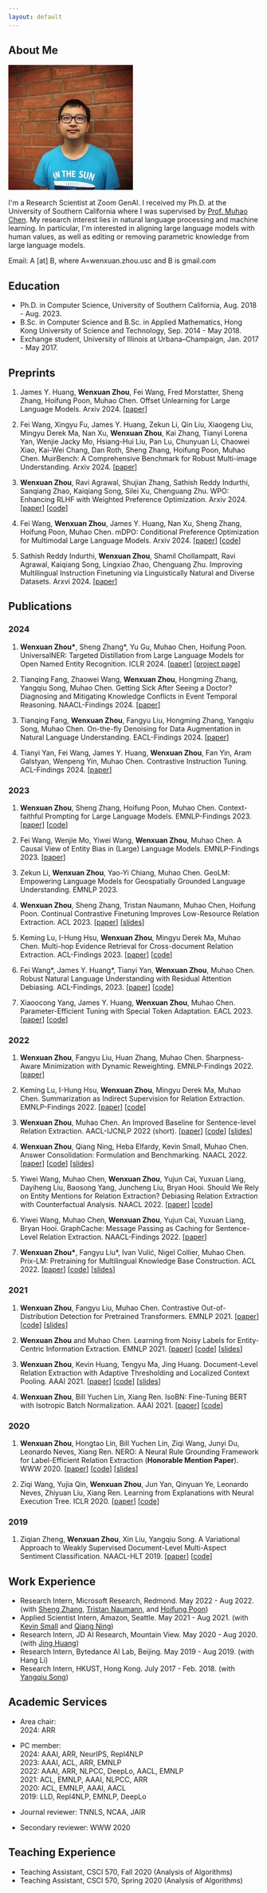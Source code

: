 ```yaml
---
layout: default
---
```


## About Me

<img class="profile-picture" src="photo.jpg">

I'm a Research Scientist at Zoom GenAI. I received my Ph.D. at the University of Southern California where I was supervised by [Prof. Muhao Chen](https://muhaochen.github.io/). My research interest lies in natural language processing and machine learning. In particular, I'm interested in aligning large language models with human values, as well as editing or removing parametric knowledge from large language models.

Email: A [at] B, where A=wenxuan.zhou.usc and B is gmail.com

## Education
* Ph.D. in Computer Science, University of Southern California, Aug. 2018 - Aug. 2023.
* B.Sc. in Computer Science and B.Sc. in Applied Mathematics, Hong Kong University of Science and Technology, Sep. 2014 - May 2018.
* Exchange student, University of Illinois at Urbana–Champaign, Jan. 2017 - May 2017.


## Preprints

1. James Y. Huang, **Wenxuan Zhou**, Fei Wang, Fred Morstatter, Sheng Zhang, Hoifung Poon, Muhao Chen. Offset Unlearning for Large Language Models. Arxiv 2024. \[[paper](https://arxiv.org/abs/2404.11045)\]

1. Fei Wang, Xingyu Fu, James Y. Huang, Zekun Li, Qin Liu, Xiaogeng Liu, Mingyu Derek Ma, Nan Xu, **Wenxuan Zhou**, Kai Zhang, Tianyi Lorena Yan, Wenjie Jacky Mo, Hsiang-Hui Liu, Pan Lu, Chunyuan Li, Chaowei Xiao, Kai-Wei Chang, Dan Roth, Sheng Zhang, Hoifung Poon, Muhao Chen. MuirBench: A Comprehensive Benchmark for Robust Multi-image Understanding. Arxiv 2024. \[[paper](https://arxiv.org/abs/2406.09411)\]

1. **Wenxuan Zhou**, Ravi Agrawal, Shujian Zhang, Sathish Reddy Indurthi, Sanqiang Zhao, Kaiqiang Song, Silei Xu, Chenguang Zhu. WPO: Enhancing RLHF with Weighted Preference Optimization. Arxiv 2024. \[[paper](https://arxiv.org/abs/2406.11827)\] \[[code](https://github.com/wzhouad/WPO)\]

1. Fei Wang, **Wenxuan Zhou**, James Y. Huang, Nan Xu, Sheng Zhang, Hoifung Poon, Muhao Chen. mDPO: Conditional Preference Optimization for Multimodal Large Language Models. Arxiv 2024. \[[paper](https://arxiv.org/abs/2406.11839)\] \[[code](https://github.com/luka-group/mDPO)\]

1. Sathish Reddy Indurthi, **Wenxuan Zhou**, Shamil Chollampatt, Ravi Agrawal, Kaiqiang Song, Lingxiao Zhao, Chenguang Zhu. Improving Multilingual Instruction Finetuning via Linguistically Natural and Diverse Datasets. Arxvi 2024. \[[paper](https://arxiv.org/abs/2407.01853)\]


## Publications

### 2024

1. **Wenxuan Zhou\***, Sheng Zhang\*, Yu Gu, Muhao Chen, Hoifung Poon. UniversalNER: Targeted Distillation from Large Language Models for Open Named Entity Recognition. ICLR 2024. \[[paper](https://arxiv.org/abs/2308.03279)\] \[[project page](https://universal-ner.github.io/)\]

1. Tianqing Fang, Zhaowei Wang, **Wenxuan Zhou**, Hongming Zhang, Yangqiu Song, Muhao Chen. Getting Sick After Seeing a Doctor? Diagnosing and Mitigating Knowledge Conflicts in Event Temporal Reasoning. NAACL-Findings 2024. \[[paper](https://arxiv.org/abs/2305.14970)\]

1. Tianqing Fang, **Wenxuan Zhou**, Fangyu Liu, Hongming Zhang, Yangqiu Song, Muhao Chen. On-the-fly Denoising for Data Augmentation in Natural Language Understanding. EACL-Findings 2024. \[[paper](https://arxiv.org/abs/2212.10558)\]

1. Tianyi Yan, Fei Wang, James Y. Huang, **Wenxuan Zhou**, Fan Yin, Aram Galstyan, Wenpeng Yin, Muhao Chen. Contrastive Instruction Tuning. ACL-Findings 2024. \[[paper](https://arxiv.org/abs/2402.11138)\]

### 2023

1. **Wenxuan Zhou**, Sheng Zhang, Hoifung Poon, Muhao Chen. Context-faithful Prompting for Large Language Models. EMNLP-Findings 2023. \[[paper](https://arxiv.org/abs/2303.11315)\] \[[code](https://github.com/wzhouad/context-faithful-llm)\]

1. Fei Wang, Wenjie Mo, Yiwei Wang, **Wenxuan Zhou**, Muhao Chen. A Causal View of Entity Bias in (Large) Language Models. EMNLP-Findings 2023. \[[paper](https://arxiv.org/abs/2305.14695)\]

1. Zekun Li, **Wenxuan Zhou**, Yao-Yi Chiang, Muhao Chen. GeoLM: Empowering Language Models for Geospatially Grounded Language Understanding. EMNLP 2023.

1. **Wenxuan Zhou**, Sheng Zhang, Tristan Naumann, Muhao Chen, Hoifung Poon. Continual Contrastive Finetuning Improves Low-Resource Relation Extraction. ACL 2023. \[[paper](https://arxiv.org/abs/2212.10823)\] \[[slides](slides/CCF_ACL23.pdf)\]

1. Keming Lu, I-Hung Hsu, **Wenxuan Zhou**, Mingyu Derek Ma, Muhao Chen. Multi-hop Evidence Retrieval for Cross-document Relation Extraction. ACL-Findings 2023. \[[paper](https://arxiv.org/abs/2212.10786)\] \[[code](https://github.com/luka-group/MrCoD)\]

1. Fei Wang*, James Y. Huang*, Tianyi Yan, **Wenxuan Zhou**, Muhao Chen. Robust Natural Language Understanding with Residual Attention Debiasing. ACL-Findings, 2023. \[[paper](https://arxiv.org/abs/2305.17627)\] \[[code](https://github.com/luka-group/READ)\]

1. Xiaoocong Yang, James Y. Huang, **Wenxuan Zhou**, Muhao Chen. Parameter-Efficient Tuning with Special Token Adaptation. EACL 2023. \[[paper](https://arxiv.org/abs/2210.04382)\] \[[code](https://github.com/luka-group/PASTA)\]

### 2022

1. **Wenxuan Zhou**, Fangyu Liu, Huan Zhang, Muhao Chen. Sharpness-Aware Minimization with Dynamic Reweighting. EMNLP-Findings 2022. \[[paper](https://arxiv.org/abs/2112.08772)]

1. Keming Lu, I-Hung Hsu, **Wenxuan Zhou**, Mingyu Derek Ma, Muhao Chen. Summarization as Indirect Supervision for Relation Extraction. EMNLP-Findings 2022. \[[paper](https://arxiv.org/abs/2205.09837)\] \[[code](https://github.com/luka-group/SuRE)\]

1. **Wenxuan Zhou**, Muhao Chen. An Improved Baseline for Sentence-level Relation Extraction. AACL-IJCNLP 2022 (short). \[[paper](https://aclanthology.org/2022.aacl-short.21/)\] \[[code](https://github.com/wzhouad/RE_improved_baseline)\] \[[slides](slides/IRE_AACL22.pdf)\]

1. **Wenxuan Zhou**, Qiang Ning, Heba Elfardy, Kevin Small, Muhao Chen. Answer Consolidation: Formulation and Benchmarking. NAACL 2022. \[[paper](https://arxiv.org/abs/2205.00042)] \[[code](https://github.com/amazon-research/question-answer-consolidation)\] \[[slides](slides/Quasi_NAACL22.pdf)\]

1. Yiwei Wang, Muhao Chen, **Wenxuan Zhou**, Yujun Cai, Yuxuan Liang, Dayiheng Liu, Baosong Yang, Juncheng Liu, Bryan Hooi. Should We Rely on Entity Mentions for Relation Extraction? Debiasing Relation Extraction with Counterfactual Analysis. NAACL 2022. \[[paper](https://arxiv.org/abs/2205.03784)] \[[code](https://github.com/vanoracai/CoRE)\]

1. Yiwei Wang, Muhao Chen, **Wenxuan Zhou**, Yujun Cai, Yuxuan Liang, Bryan Hooi. GraphCache: Message Passing as Caching for Sentence-Level Relation Extraction. NAACL-Findings 2022. \[[paper](https://arxiv.org/abs/2205.03786)]

1. **Wenxuan Zhou\***, Fangyu Liu\*, Ivan Vulić, Nigel Collier, Muhao Chen. Prix-LM: Pretraining for Multilingual Knowledge Base Construction. ACL 2022. \[[paper](https://aclanthology.org/2022.acl-long.371/)] \[[code](https://github.com/luka-group/prix-lm)\] \[[slides](slides/Pirx-LM_ACL22.pdf)\]

### 2021

1. **Wenxuan Zhou**, Fangyu Liu, Muhao Chen. Contrastive Out-of-Distribution Detection for Pretrained Transformers. EMNLP 2021. \[[paper](https://aclanthology.org/2021.emnlp-main.84/)\] \[[code](https://github.com/wzhouad/Contra-OOD)\] \[[slides](slides/OOD_EMNLP21.pdf)\]

1. **Wenxuan Zhou** and Muhao Chen. Learning from Noisy Labels for Entity-Centric Information Extraction. EMNLP 2021. \[[paper](https://aclanthology.org/2021.emnlp-main.437/)\] \[[code](https://github.com/wzhouad/NLL-IE)\] \[[slides](slides/NLL_EMNLP21.pdf)\]

1. **Wenxuan Zhou**, Kevin Huang, Tengyu Ma, Jing Huang. Document-Level Relation Extraction with Adaptive Thresholding and Localized Context Pooling. AAAI 2021. \[[paper](https://arxiv.org/abs/2010.11304)\] \[[code](https://github.com/wzhouad/ATLOP)\] \[[slides](slides/ATLOP_AAAI21.pdf)\]

1. **Wenxuan Zhou**, Bill Yuchen Lin, Xiang Ren. IsoBN: Fine-Tuning BERT with Isotropic Batch Normalization. AAAI 2021. \[[paper](https://arxiv.org/abs/2005.02178)\] \[[code](https://github.com/INK-USC/IsoBN)\]

### 2020

1. **Wenxuan Zhou**, Hongtao Lin, Bill Yuchen Lin, Ziqi Wang, Junyi Du, Leonardo Neves, Xiang Ren. NERO: A Neural Rule Grounding Framework for Label-Efficient Relation Extraction (**Honorable Mention Paper**). WWW 2020. \[[paper](https://arxiv.org/abs/1909.02177)\] \[[code](https://github.com/INK-USC/NERO)\] \[[slides](slides/NERO_WWW20.pdf)\]

1. Ziqi Wang, Yujia Qin, **Wenxuan Zhou**, Jun Yan, Qinyuan Ye, Leonardo Neves, Zhiyuan Liu, Xiang Ren. Learning from Explanations with Neural Execution Tree. ICLR 2020. \[[paper](https://arxiv.org/abs/1911.01352)\] \[[code](https://github.com/INK-USC/NExT)\]

### 2019

1. Ziqian Zheng, **Wenxuan Zhou**, Xin Liu, Yangqiu Song. A Variational Approach to Weakly Supervised Document-Level Multi-Aspect Sentiment Classification. NAACL-HLT 2019. \[[paper](https://aclanthology.org/N19-1036/)\] \[[code](https://github.com/HKUST-KnowComp/VWS-DMSC)\]


## Work Experience
* Research Intern, Microsoft Research, Redmond. May 2022 - Aug 2022. (with [Sheng Zhang](https://sheng-z.github.io/), [Tristan Naumann](https://www.microsoft.com/en-us/research/people/tristan/), and [Hoifung Poon](https://www.microsoft.com/en-us/research/people/hoifung/))
* Applied Scientist Intern, Amazon, Seattle. May 2021 - Aug 2021. (with [Kevin Small](http://www.kevinsmall.org/) and [Qiang Ning](https://www.qiangning.info/))
* Research Intern, JD AI Research, Mountain View. May 2020 - Aug 2020. (with [Jing Huang](https://sites.google.com/view/drjinghuang))
* Research Intern, Bytedance AI Lab, Beijing. May 2019 - Aug 2019. (with Hang Li)
* Research Intern, HKUST, Hong Kong. July 2017 - Feb. 2018. (with [Yangqiu Song](https://www.cse.ust.hk/~yqsong/))


## Academic Services
* Area chair: <br>
2024: ARR<br>
* PC member:<br>
2024: AAAI, ARR, NeurIPS, Repl4NLP<br>
2023: AAAI, ACL, ARR, EMNLP<br>
2022: AAAI, ARR, NLPCC, DeepLo, AACL, EMNLP<br>
2021: ACL, EMNLP, AAAI, NLPCC, ARR<br>
2020: ACL, EMNLP, AAAI, AACL<br>
2019: LLD, Repl4NLP, EMNLP, DeepLo<br>

* Journal reviewer: TNNLS, NCAA, JAIR<br>

* Secondary reviewer: WWW 2020<br>

## Teaching Experience
* Teaching Assistant, CSCI 570, Fall 2020 (Analysis of Algorithms)
* Teaching Assistant, CSCI 570, Spring 2020 (Analysis of Algorithms)
<br/><br/>

